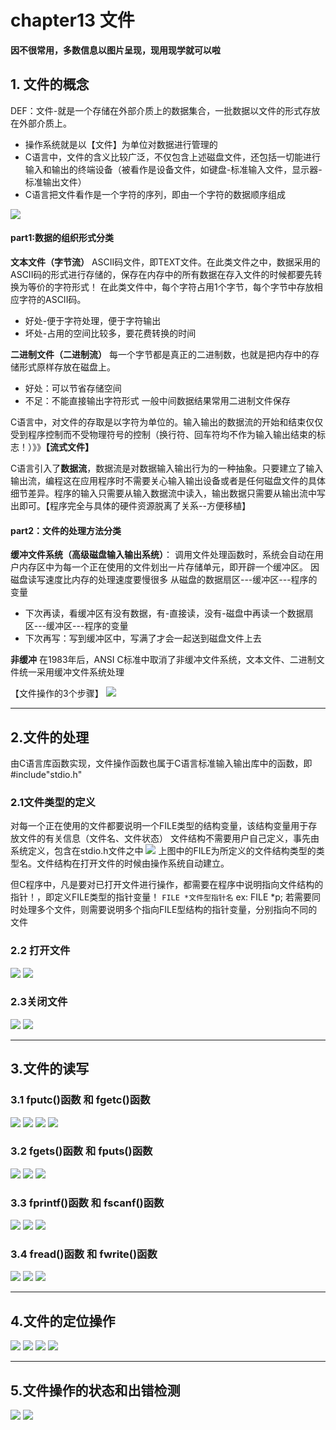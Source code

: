 # chapter13 文件

**因不很常用，多数信息以图片呈现，现用现学就可以啦**

## 1. 文件的概念
DEF：文件-就是一个存储在外部介质上的数据集合，一批数据以文件的形式存放在外部介质上。
- 操作系统就是以【文件】为单位对数据进行管理的
- C语言中，文件的含义比较广泛，不仅包含上述磁盘文件，还包括一切能进行输入和输出的终端设备（被看作是设备文件，如键盘-标准输入文件，显示器-标准输出文件）
- C语言把文件看作是一个字符的序列，即由一个字符的数据顺序组成

![](./images/13_1.jpg)

#### part1:数据的组织形式分类
**文本文件（字节流）**
ASCII码文件，即TEXT文件。在此类文件之中，数据采用的ASCII码的形式进行存储的，保存在内存中的所有数据在存入文件的时候都要先转换为等价的字符形式！
在此类文件中，每个字符占用1个字节，每个字节中存放相应字符的ASCII码。
- 好处-便于字符处理，便于字符输出
- 坏处-占用的空间比较多，要花费转换的时间

**二进制文件（二进制流）**
每一个字节都是真正的二进制数，也就是把内存中的存储形式原样存放在磁盘上。
- 好处：可以节省存储空间
- 不足：不能直接输出字符形式
一般中间数据结果常用二进制文件保存

C语言中，对文件的存取是以字符为单位的。输入输出的数据流的开始和结束仅仅受到程序控制而不受物理符号的控制（换行符、回车符均不作为输入输出结束的标志！）》》**【流式文件】**

C语言引入了**数据流**，数据流是对数据输入输出行为的一种抽象。只要建立了输入输出流，编程这在应用程序时不需要关心输入输出设备或者是任何磁盘文件的具体细节差异。程序的输入只需要从输入数据流中读入，输出数据只需要从输出流中写出即可。【程序完全与具体的硬件资源脱离了关系--方便移植】

#### part2：文件的处理方法分类

**缓冲文件系统（高级磁盘输入输出系统）**：
调用文件处理函数时，系统会自动在用户内存区中为每一个正在使用的文件划出一片存储单元，即开辟一个缓冲区。
因磁盘读写速度比内存的处理速度要慢很多
从磁盘的数据扇区---缓冲区---程序的变量
- 下次再读，看缓冲区有没有数据，有-直接读，没有-磁盘中再读一个数据扇区---缓冲区---程序的变量
- 下次再写：写到缓冲区中，写满了才会一起送到磁盘文件上去

**非缓冲**
在1983年后，ANSI C标准中取消了非缓冲文件系统，文本文件、二进制文件统一采用缓冲文件系统处理

【文件操作的3个步骤】
![](./images/13_caozuo.jpg)

_____________

## 2.文件的处理
由C语言库函数实现，文件操作函数也属于C语言标准输入输出库中的函数，即#include"stdio.h"

### 2.1文件类型的定义
对每一个正在使用的文件都要说明一个FILE类型的结构变量，该结构变量用于存放文件的有关信息（文件名、文件状态）
文件结构不需要用户自己定义，事先由系统定义，包含在stdio.h文件之中
![](./images/13_leixing.jpg)
上图中的FILE为所定义的文件结构类型的类型名。文件结构在打开文件的时候由操作系统自动建立。

但C程序中，凡是要对已打开文件进行操作，都需要在程序中说明指向文件结构的指针！，即定义FILE类型的指针变量！
`FILE *文件型指针名`
ex: FILE \*p;
若需要同时处理多个文件，则需要说明多个指向FILE型结构的指针变量，分别指向不同的文件

### 2.2 打开文件
![](./images/13_kai1.jpg)
![](./images/13_kai2.jpg)

### 2.3关闭文件
![](./images/13_guan1.jpg)
![](./images/13_guan2.jpg)


______________

## 3.文件的读写

### 3.1 fputc()函数 和 fgetc()函数
![](./images/13_c1.jpg)
![](./images/13_c2.jpg)
![](./images/13_c3.jpg)
![](./images/13_c4.jpg)


### 3.2 fgets()函数 和 fputs()函数
![](./images/13_s1.jpg)
![](./images/13_s2.jpg)
![](./images/13_s3.jpg)


### 3.3 fprintf()函数 和 fscanf()函数
![](./images/13_p1.jpg)
![](./images/13_p2.jpg)
![](./images/13_p3.jpg)

### 3.4 fread()函数 和 fwrite()函数
![](./images/13_r1.jpg)
![](./images/13_r2.jpg)
![](./images/13_r3.jpg)


____________

## 4.文件的定位操作
![](./images/ding_1.jpg)
![](./images/ding_2.jpg)
![](./images/ding_3.jpg)
![](./images/ding_4.jpg)

_____________

## 5.文件操作的状态和出错检测
![](./images/cao_1.jpg)
![](./images/cao_2.jpg)